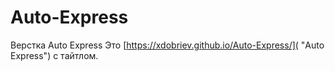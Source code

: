 # Auto-Express
Верстка Auto Express
Это [https://xdobriev.github.io/Auto-Express/]( "Auto Express") с тайтлом.
